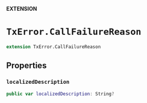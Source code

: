 **EXTENSION**

# `TxError.CallFailureReason`
```swift
extension TxError.CallFailureReason
```

## Properties
### `localizedDescription`

```swift
public var localizedDescription: String?
```
